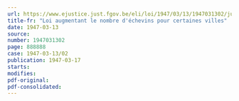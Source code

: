 ```yaml
---
url: https://www.ejustice.just.fgov.be/eli/loi/1947/03/13/1947031302/justel
title-fr: "Loi augmentant le nombre d'échevins pour certaines villes"
date: 1947-03-13
source:
number: 1947031302
page: 888888
case: 1947-03-13/02
publication: 1947-03-17
starts:
modifies:
pdf-original:
pdf-consolidated:
---
```


